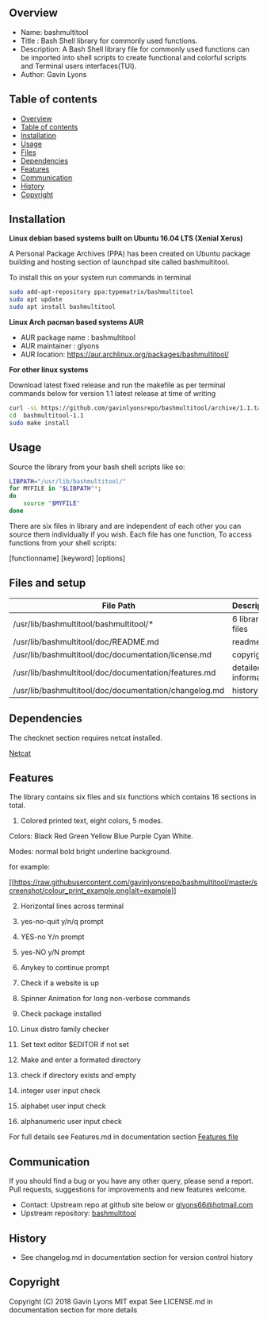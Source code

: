 
Overview
--------------------------------------------
* Name: bashmultitool
* Title : Bash Shell library  for commonly used functions.
* Description: A Bash Shell library file for commonly used functions
can be imported into shell scripts to create functional and colorful 
scripts and Terminal users interfaces(TUI).
* Author: Gavin Lyons

Table of contents
---------------------------

  * [Overview](#overview)
  * [Table of contents](#table-of-contents)
  * [Installation](#installation)
  * [Usage](#usage)
  * [Files](#files)
  * [Dependencies](#dependencies)
  * [Features](#features)
  * [Communication](#communication)
  * [History](#history)
  * [Copyright](#copyright)

Installation
-----------------------------------------------

**Linux debian based systems built on Ubuntu 16.04 LTS (Xenial Xerus)**
 
A Personal Package Archives (PPA) has been created on Ubuntu
package building and hosting section of launchpad site 
called bashmultitool.

To install this on your system run commands in terminal

```sh
sudo add-apt-repository ppa:typematrix/bashmultitool
sudo apt update
sudo apt install bashmultitool
```

**Linux Arch pacman based systems AUR**

* AUR package name : bashmultitool
* AUR maintainer : glyons
* AUR location: https://aur.archlinux.org/packages/bashmultitool/

**For other linux systems**

Download latest fixed release and run the makefile as per 
terminal commands below for version 1.1 latest release at time of writing

```sh
curl -sL https://github.com/gavinlyonsrepo/bashmultitool/archive/1.1.tar.gz | tar xz
cd  bashmultitool-1.1
sudo make install
```


Usage
-------------------------------------------
Source the library from your bash shell scripts like so:

```sh
LIBPATH="/usr/lib/bashmultitool/"
for MYFILE in "$LIBPATH"*;
do
	source "$MYFILE"
done


```

There are six files in library and are independent of each other
you can source them individually if you wish.
Each file has one function, To access functions from your shell scripts:

[functionname] [keyword] [options]



Files and setup
-----------------------------------------

| File Path | Description |
| ------ | ------ |
| /usr/lib/bashmultitool/bashmultitool/*  | 6 library files |
| /usr/lib/bashmultitool/doc/README.md    | readme          |
| /usr/lib/bashmultitool/doc/documentation/license.md | copyright |
| /usr/lib/bashmultitool/doc/documentation/features.md | detailed information |
| /usr/lib/bashmultitool/doc/documentation/changelog.md | history |  

Dependencies
-------------------------------------
The checknet section requires netcat installed. 

[Netcat](https://en.wikipedia.org/wiki/Netcat)

Features
----------------------
The library contains six files and six functions
which contains 16 sections in total.

1) Colored printed text, eight colors, 5 modes.

Colors: Black Red Green Yellow Blue Purple Cyan White.

Modes: normal bold bright underline background.

for example:

[[https://raw.githubusercontent.com/gavinlyonsrepo/bashmultitool/master/screenshot/colour_print_example.png|alt=example]] 
 
 
2) Horizontal lines across terminal
3) yes-no-quit y/n/q prompt
4) YES-no Y/n prompt
5) yes-NO y/N prompt
6) Anykey to continue prompt

7) Check if a website is up
8) Spinner Animation for long non-verbose commands

9) Check package installed
10) Linux distro family checker
11) Set text editor $EDITOR if not set

12) Make and enter a formated directory
13) check if directory exists and empty

14) integer user input check
15) alphabet user input check
16) alphanumeric user input check

For full details see 
Features.md in documentation section 
[Features file](documentation/Features.md)


Communication
-----------
If you should find a bug or you have any other query, 
please send a report.
Pull requests, suggestions for improvements
and new features welcome.
* Contact: Upstream repo at github site below or glyons66@hotmail.com
* Upstream repository: [bashmultitool](https://github.com/gavinlyonsrepo/bashmultitool)

History
------------------
* See changelog.md in documentation section for version control history
 
Copyright
---------
Copyright (C) 2018 Gavin Lyons MIT expat
See LICENSE.md in documentation section 
for more details
